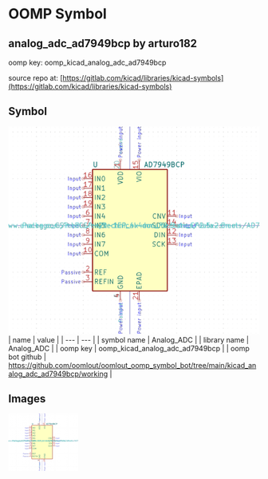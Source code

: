 # OOMP Symbol  
## analog_adc_ad7949bcp  by arturo182  
  
oomp key: oomp_kicad_analog_adc_ad7949bcp  
  
source repo at: [https://gitlab.com/kicad/libraries/kicad-symbols](https://gitlab.com/kicad/libraries/kicad-symbols)  
## Symbol  
  
[![working.png](working_600.png)](working.png)  
| name | value | 
| --- | --- | 
| symbol name | Analog_ADC | 
| library name | Analog_ADC | 
| oomp key | oomp_kicad_analog_adc_ad7949bcp | 
| oomp bot github | https://github.com/oomlout/oomlout_oomp_symbol_bot/tree/main/kicad_analog_adc_ad7949bcp/working | 
## Images  
  
[![working.png](working_140.png)](working.png)  
